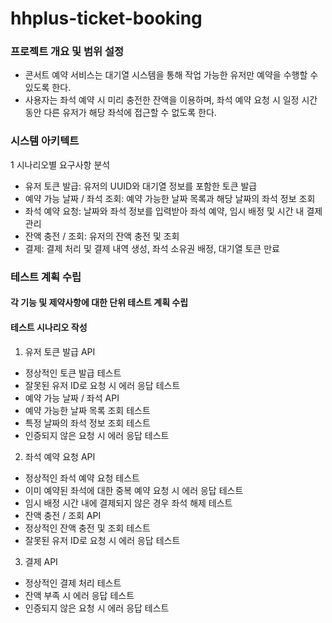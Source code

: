 # hhplus-ticket-booking
### 프로젝트 개요 및 범위 설정

* 콘서트 예약 서비스는 대기열 시스템을 통해 작업 가능한 유저만 예약을 수행할 수 있도록 한다.
* 사용자는 좌석 예약 시 미리 충전한 잔액을 이용하며, 좌석 예약 요청 시 일정 시간 동안 다른 유저가 해당 좌석에 접근할 수 없도록 한다.

### 시스템 아키텍트

1 시나리오별 요구사항 분석

* 유저 토큰 발급: 유저의 UUID와 대기열 정보를 포함한 토큰 발급
* 예약 가능 날짜 / 좌석 조회: 예약 가능한 날짜 목록과 해당 날짜의 좌석 정보 조회
* 좌석 예약 요청: 날짜와 좌석 정보를 입력받아 좌석 예약, 임시 배정 및 시간 내 결제 관리
* 잔액 충전 / 조회: 유저의 잔액 충전 및 조회
* 결제: 결제 처리 및 결제 내역 생성, 좌석 소유권 배정, 대기열 토큰 만료

### 테스트 계획 수립

#### 각 기능 및 제약사항에 대한 단위 테스트 계획 수립

#### 테스트 시나리오 작성

1. 유저 토큰 발급 API

  * 정상적인 토큰 발급 테스트
  * 잘못된 유저 ID로 요청 시 에러 응답 테스트
  * 예약 가능 날짜 / 좌석 API
  * 예약 가능한 날짜 목록 조회 테스트
  * 특정 날짜의 좌석 정보 조회 테스트
  * 인증되지 않은 요청 시 에러 응답 테스트
    
2. 좌석 예약 요청 API

  * 정상적인 좌석 예약 요청 테스트
  * 이미 예약된 좌석에 대한 중복 예약 요청 시 에러 응답 테스트
  * 임시 배정 시간 내에 결제되지 않은 경우 좌석 해제 테스트
  * 잔액 충전 / 조회 API
  * 정상적인 잔액 충전 및 조회 테스트
  * 잘못된 유저 ID로 요청 시 에러 응답 테스트
    
3. 결제 API

  * 정상적인 결제 처리 테스트
  * 잔액 부족 시 에러 응답 테스트
  * 인증되지 않은 요청 시 에러 응답 테스트

